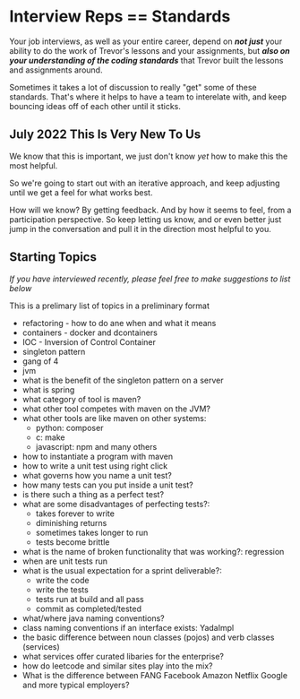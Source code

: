 # Interview Reps == Standards

Your job interviews, as well as your entire career, depend on _**not just**_ your ability to do the work of Trevor's lessons and your assignments, but _**also on your understanding of the coding standards**_ that Trevor built the lessons and assignments around.

Sometimes it takes a lot of discussion to really "get" some of these standards. That's where it helps to have a team to interelate with, and keep bouncing ideas off of each other until it sticks.

## July 2022 This Is Very New To Us

We know that this is important, we just don't know _yet_ how to make this the most helpful.

So we're going to start out with an iterative approach, and keep adjusting until we get a feel for what works best.

How will we know? By getting feedback. And by how it seems to feel, from a participation perspective. So keep letting us know, and or even better just jump in the conversation and pull it in the direction most helpful to you.


## Starting Topics

_If you have interviewed recently, please feel free to make suggestions to list below_

This is a prelimary list of topics in a preliminary format

- refactoring - how to do ane when and what it means
- containers - docker and dcontainers
- IOC - Inversion of Control Container
- singleton pattern
- gang of 4
- jvm
- what is the benefit of the singleton pattern on a server
- what is spring
- what category of tool is maven?
- what other tool competes with maven on the JVM?
- what other tools are like maven on other systems:
  - python: composer
  - c: make
  - javascript: npm and many others
- how to instantiate a program with maven
- how to write a unit test using right click
- what governs how you name a unit test?
- how many tests can you put inside a unit test?
- is there such a thing as a perfect test?
- what are some disadvantages of perfecting tests?:
  - takes forever to write
  - diminishing returns
  - sometimes takes longer to run
  - tests become brittle
- what is the name of broken functionality that was working?:
  regression
- when are unit tests run
- what is the usual expectation for a sprint deliverable?:
  - write the code
  - write the tests
  - tests run at build and all pass
  - commit as completed/tested
- what/where java naming conventions?
- class naming conventions if an interface exists: YadaImpl
- the basic difference between noun classes (pojos) and verb classes (services)
- what services offer curated libaries for the enterprise?
- how do leetcode and similar sites play into the mix?
- What is the difference between  FANG Facebook Amazon Netflix Google and more typical employers?